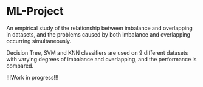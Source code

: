 # ML-Project
An empirical study of the relationship between imbalance and overlapping in datasets, and the problems caused by both imbalance and overlapping occurring simultaneously.

Decision Tree, SVM and KNN classifiers are used on 9 different datasets with varying degrees of imbalance and overlapping, and the performance is compared. 

!!!Work in progress!!!
